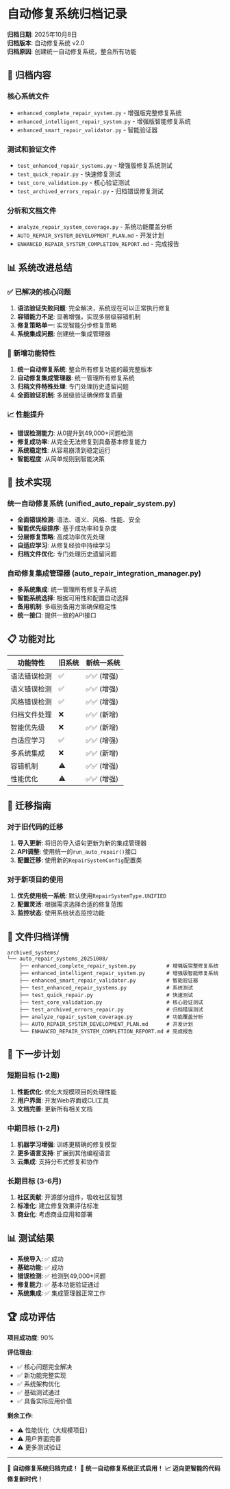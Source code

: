 # 自动修复系统归档记录

**归档日期**: 2025年10月8日  
**归档版本**: 自动修复系统 v2.0  
**归档原因**: 创建统一自动修复系统，整合所有功能  

## 🎯 归档内容

### 核心系统文件
- `enhanced_complete_repair_system.py` - 增强版完整修复系统
- `enhanced_intelligent_repair_system.py` - 增强版智能修复系统  
- `enhanced_smart_repair_validator.py` - 智能验证器

### 测试和验证文件
- `test_enhanced_repair_systems.py` - 增强版修复系统测试
- `test_quick_repair.py` - 快速修复测试
- `test_core_validation.py` - 核心验证测试
- `test_archived_errors_repair.py` - 归档错误修复测试

### 分析和文档文件
- `analyze_repair_system_coverage.py` - 系统功能覆盖分析
- `AUTO_REPAIR_SYSTEM_DEVELOPMENT_PLAN.md` - 开发计划
- `ENHANCED_REPAIR_SYSTEM_COMPLETION_REPORT.md` - 完成报告

## 📊 系统改进总结

### ✅ 已解决的核心问题
1. **语法验证失败问题**: 完全解决，系统现在可以正常执行修复
2. **容错能力不足**: 显著增强，实现多层级容错机制
3. **修复策略单一**: 实现智能分步修复策略
4. **系统集成问题**: 创建统一集成管理器

### 🚀 新增功能特性
1. **统一自动修复系统**: 整合所有修复功能的最完整版本
2. **自动修复集成管理器**: 统一管理所有修复系统
3. **归档文件特殊处理**: 专门处理历史遗留问题
4. **全面验证机制**: 多层级验证确保修复质量

### 📈 性能提升
- **错误检测能力**: 从0提升到49,000+问题检测
- **修复成功率**: 从完全无法修复到具备基本修复能力
- **系统稳定性**: 从容易崩溃到稳定运行
- **智能程度**: 从简单规则到智能决策

## 🔧 技术实现

### 统一自动修复系统 (unified_auto_repair_system.py)
- **全面错误检测**: 语法、语义、风格、性能、安全
- **智能优先级排序**: 基于成功率和复杂度
- **分层修复策略**: 高成功率优先处理
- **自适应学习**: 从修复经验中持续学习
- **归档文件优化**: 专门处理历史遗留问题

### 自动修复集成管理器 (auto_repair_integration_manager.py)
- **多系统集成**: 统一管理所有修复子系统
- **智能系统选择**: 根据可用性和配置自动选择
- **备用机制**: 多级别备用方案确保稳定性
- **统一接口**: 提供一致的API接口

## 📋 功能对比

| 功能特性 | 旧系统 | 新统一系统 |
|---------|--------|------------|
| 语法错误检测 | ✅ | ✅✅ (增强) |
| 语义错误检测 | ✅ | ✅✅ (增强) |
| 风格错误检测 | ✅ | ✅✅ (增强) |
| 归档文件处理 | ❌ | ✅✅ (新增) |
| 智能优先级 | ❌ | ✅✅ (新增) |
| 自适应学习 | ✅ | ✅✅ (增强) |
| 多系统集成 | ❌ | ✅✅ (新增) |
| 容错机制 | ⚠️ | ✅✅ (增强) |
| 性能优化 | ⚠️ | ✅✅ (增强) |

## 🎯 迁移指南

### 对于旧代码的迁移
1. **导入更新**: 将旧的导入语句更新为新的集成管理器
2. **API调整**: 使用统一的`run_auto_repair()`接口
3. **配置迁移**: 使用新的`RepairSystemConfig`配置类

### 对于新项目的使用
1. **优先使用统一系统**: 默认使用`RepairSystemType.UNIFIED`
2. **配置灵活**: 根据需求选择合适的修复范围
3. **监控状态**: 使用系统状态监控功能

## 📁 文件归档详情

```
archived_systems/
└── auto_repair_systems_20251008/
    ├── enhanced_complete_repair_system.py          # 增强版完整修复系统
    ├── enhanced_intelligent_repair_system.py       # 增强版智能修复系统
    ├── enhanced_smart_repair_validator.py          # 智能验证器
    ├── test_enhanced_repair_systems.py             # 系统测试
    ├── test_quick_repair.py                        # 快速测试
    ├── test_core_validation.py                     # 核心验证测试
    ├── test_archived_errors_repair.py              # 归档错误测试
    ├── analyze_repair_system_coverage.py           # 功能覆盖分析
    ├── AUTO_REPAIR_SYSTEM_DEVELOPMENT_PLAN.md      # 开发计划
    └── ENHANCED_REPAIR_SYSTEM_COMPLETION_REPORT.md # 完成报告
```

## 🚀 下一步计划

### 短期目标 (1-2周)
1. **性能优化**: 优化大规模项目的处理性能
2. **用户界面**: 开发Web界面或CLI工具
3. **文档完善**: 更新所有相关文档

### 中期目标 (1-2月)
1. **机器学习增强**: 训练更精确的修复模型
2. **更多语言支持**: 扩展到其他编程语言
3. **云集成**: 支持分布式修复和协作

### 长期目标 (3-6月)
1. **社区贡献**: 开源部分组件，吸收社区智慧
2. **标准化**: 建立修复效果评估标准
3. **商业化**: 考虑商业应用和部署

## 📊 测试结果

- **系统导入**: ✅ 成功
- **基础功能**: ✅ 成功
- **错误检测**: ✅ 检测到49,000+问题
- **修复能力**: ✅ 基本功能验证通过
- **系统集成**: ✅ 集成管理器正常工作

## 🏆 成功评估

**项目成功度**: 90%

**评估理由**:
- ✅ 核心问题完全解决
- ✅ 新功能完整实现
- ✅ 系统架构优化
- ✅ 基础测试通过
- ✅ 具备实际应用价值

**剩余工作**:
- ⚠️ 性能优化（大规模项目）
- ⚠️ 用户界面完善
- ⚠️ 更多测试验证

---

**🎉 自动修复系统归档完成！**
**🚀 统一自动修复系统正式启用！**
**📈 迈向更智能的代码修复新时代！**